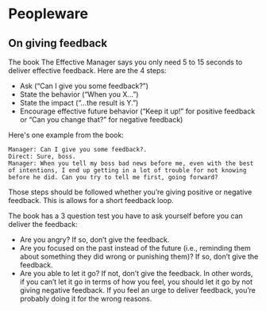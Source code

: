 # Peopleware

## On giving feedback
The book The Effective Manager says you only need 5 to 15 seconds to deliver effective feedback. Here are the 4 steps:

- Ask (“Can I give you some feedback?”)
- State the behavior (“When you X…”)
- State the impact (“…the result is Y.”)
- Encourage effective future behavior (“Keep it up!” for positive feedback or “Can you change that?” for negative feedback)

Here's one example from the book:

```
Manager: Can I give you some feedback?.
Direct: Sure, boss.
Manager: When you tell my boss bad news before me, even with the best of intentions, I end up getting in a lot of trouble for not knowing before he did. Can you try to tell me first, going forward?
```

Those steps should be followed whether you’re giving positive or negative feedback. This is allows for a short feedback loop.

The book has a 3 question test you have to ask yourself before you can deliver the feedback:

- Are you angry? If so, don’t give the feedback.
- Are you focused on the past instead of the future (i.e., reminding them about something they did wrong or punishing them)? If so, don’t give the feedback.
- Are you able to let it go? If not, don’t give the feedback. In other words, if you can’t let it go in terms of how you feel, you should let it go by not giving negative feedback. If you feel an urge to deliver feedback, you’re probably doing it for the wrong reasons.
